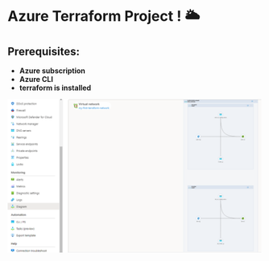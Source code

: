 # Azure Terraform Project ! 🌥️

## Prerequisites:

- **Azure subscription**
- **Azure CLI**
- **terraform is installed**
  

    


![alt text](https://github.com/ofekbarel/Terraform-Project/blob/main/Azure.png?raw=true)
